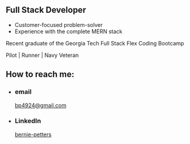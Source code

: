 
## Full Stack Developer

  - Customer-focused problem-solver
  - Experience with the complete MERN stack
  
Recent graduate of the Georgia Tech Full Stack Flex Coding Bootcamp

Pilot | Runner | Navy Veteran



## How to reach me: 

- ### email
  <a href="mailTo: bp4924@gmail.com?subject=Hello!" alt="" >bp4924@gmail.com</a>

- ### LinkedIn
  [bernie-petters](https://linkedin.com/in/bernie-petters)
  

